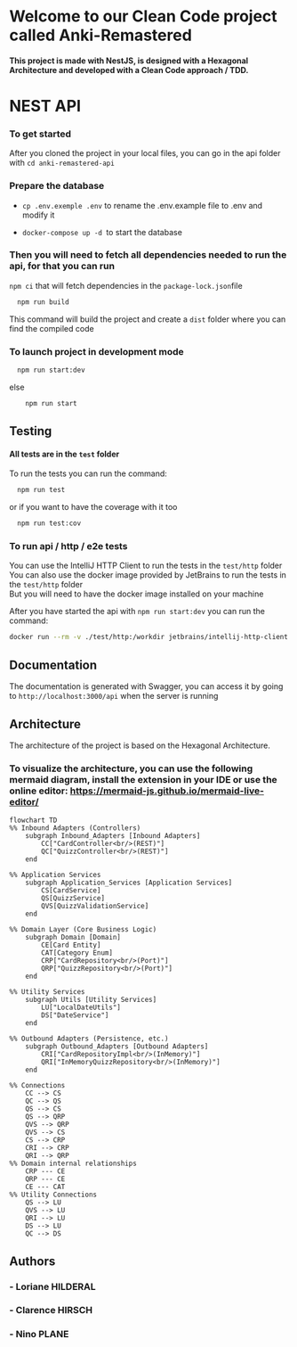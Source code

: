 # Welcome to our Clean Code project called Anki-Remastered

#### This project is made with NestJS, is designed with a Hexagonal Architecture and developed with a Clean Code approach / TDD. 

# NEST API

### To get started

 After you cloned the project in your local files, you can go in the api folder with `cd anki-remastered-api`

### Prepare the database

- `cp .env.exemple .env` to rename the .env.example file to .env and modify it

- `docker-compose up -d `to start the database

### Then you will need to fetch all dependencies needed to run the api, for that you can run
`npm ci` that will fetch dependencies in the `package-lock.json`file

```bash
  npm run build
```
This command will build the project and create a `dist` folder where you can find the compiled code

### To launch project in development mode

```bash
  npm run start:dev
```
else
```bash
    npm run start
```

## Testing

#### All tests are in the `test` folder

To run the tests you can run the command:

```bash
  npm run test
```

or if you want to have the coverage with it too

```bash
  npm run test:cov
```


### To run api / http / e2e tests

You can use the IntelliJ HTTP Client to run the tests in the `test/http` folder <br>
You can also use the docker image provided by JetBrains to run the tests in the `test/http` folder <br>
But you will need to have the docker image installed on your machine

After you have started the api with `npm run start:dev` you can run the command:

```bash
docker run --rm -v ./test/http:/workdir jetbrains/intellij-http-client -D test-suite.http
```

## Documentation

The documentation is generated with Swagger, you can access it by going to `http://localhost:3000/api` when the server is running

## Architecture

The architecture of the project is based on the Hexagonal Architecture.
### To visualize the architecture, you can use the following mermaid diagram, install the extension in your IDE or use the online editor: https://mermaid-js.github.io/mermaid-live-editor/

```mermaid
flowchart TD
%% Inbound Adapters (Controllers)
    subgraph Inbound_Adapters [Inbound Adapters]
        CC["CardController<br/>(REST)"]
        QC["QuizzController<br/>(REST)"]
    end

%% Application Services
    subgraph Application_Services [Application Services]
        CS[CardService]
        QS[QuizzService]
        QVS[QuizzValidationService]
    end

%% Domain Layer (Core Business Logic)
    subgraph Domain [Domain]
        CE[Card Entity]
        CAT[Category Enum]
        CRP["CardRepository<br/>(Port)"]
        QRP["QuizzRepository<br/>(Port)"]
    end

%% Utility Services
    subgraph Utils [Utility Services]
        LU["LocalDateUtils"]
        DS["DateService"]
    end
    
%% Outbound Adapters (Persistence, etc.)
    subgraph Outbound_Adapters [Outbound Adapters]
        CRI["CardRepositoryImpl<br/>(InMemory)"]
        QRI["InMemoryQuizzRepository<br/>(InMemory)"]
    end
    
%% Connections
    CC --> CS
    QC --> QS
    QS --> CS
    QS --> QRP
    QVS --> QRP
    QVS --> CS
    CS --> CRP
    CRI --> CRP
    QRI --> QRP
%% Domain internal relationships
    CRP --- CE
    QRP --- CE
    CE --- CAT
%% Utility Connections
    QS --> LU
    QVS --> LU
    QRI --> LU
    DS --> LU
    QC --> DS
```

## Authors

### - Loriane HILDERAL

### - Clarence HIRSCH

### - Nino PLANE
